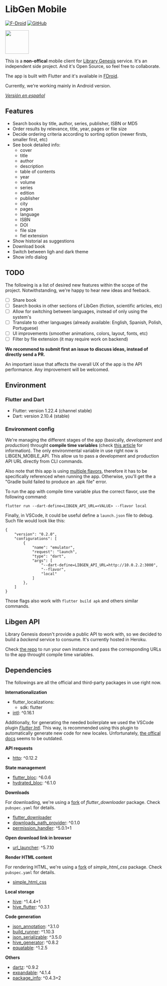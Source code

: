 # LibGen Mobile

[![F-Droid](https://img.shields.io/f-droid/v/com.manuelvargastapia.libgen?color=%231976d2)](https://f-droid.org/packages/com.manuelvargastapia.libgen) [![GitHub](https://img.shields.io/github/license/manuelvargastapia/libgen_mobile_app?color=%2335c202)](https://github.com/manuelvargastapia/libgen_mobile_app/blob/main/LICENSE)

<a href="https://f-droid.org/packages/com.manuelvargastapia.libgen" target="_blank">
<img src="https://fdroid.gitlab.io/artwork/badge/get-it-on.png" height="75">
</a>

This is a **non-offical** mobile client for [Library Genesis](http://gen.lib.rus.ec) service. It's an independent side project. And it's Open Source, so feel free to collaborate.

The app is built with Flutter and it's available in [FDroid](https://f-droid.org).

Currently, we're working mainly in Android version.

[_Versión en español_](README.es.md)

## Features

- Search books by title, author, series, publisher, ISBN or MD5
- Order results by relevance, title, year, pages or file size
- Decide ordering criteria according to sorting option (newer firsts, smaller first, etc)
- See book detailed info:
  - cover
  - title
  - author
  - description
  - table of contents
  - year
  - volume
  - series
  - edition
  - publisher
  - city
  - pages
  - language
  - ISBN
  - DOI
  - file size
  - fiel extension
- Show historial as suggestions
- Download book
- Switch between ligh and dark theme
- Show info dialog

## TODO

The following is a list of desired new features within the scope of the project. Notwithstanding, we're happy to hear new ideas and feeback.

- [ ] Share book
- [ ] Search books in other sections of LibGen (fiction, scientific articles, etc)
- [ ] Allow for switching between languages, instead of only using the system's
- [ ] Translate to other languages (already available: English, Spanish, Polish, Portuguese)
- [ ] UI improvements (smoother animations, colors, layout, fonts, etc)
- [ ] Filter by file extension (it may require work on backend)

**We recommend to submit first an issue to discuss ideas, instead of directly send a PR.**

An important issue that affects the overall UX of the app is the API performance. Any improvement will be welcomed.

## Environment

### Flutter and Dart

- Flutter: version 1.22.4 (channel stable)
- Dart: version 2.10.4 (stable)

### Environment config

We're managing the different stages of the app (basically, _development_ and _production_) throught **compile time variables** (check [this article](https://binary-studio.com/2020/06/23/flutter-3/) for information). The only environmental variable in use right now is LIBGEN_MOBILE_API. This allow us to pass a development and production API URL directly from CLI commands.

Also note that this app is using [multiple flavors](https://github.com/Than-DE/libgen_mobile_app/blob/main/android/app/build.gradle#L51), therefore it has to be specifically referenced when running the app. Otherwise, you'll get the a "Gradle build failed to produce an .apk file" error.

To run the app with compile time variable plus the correct flavor, use the following command:

`flutter run --dart-define=LIBGEN_API_URL=<VALUE> --flavor local`

Finally, in VSCode, it could be useful define a `launch.json` file to debug. Such file would look like this:

```
{
    "version": "0.2.0",
    "configurations": [
        {
            "name": "emulator",
            "request": "launch",
            "type": "dart",
            "args": [
                "--dart-define=LIBGEN_API_URL=http://10.0.2.2:3000",
                "--flavor",
                "local"
            ]
        },
    ]
}
```

Those flags also work with `flutter build apk` and others similar commands.

## Libgen API

Library Genesis doesn't provide a public API to work with, so we decided to build a _backend_ service to consume. It's currently hosted in Heroku.

Check [the repo](https://github.com/manuelvargastapia/libgen_api/tree/master) to run your own instance and pass the corresponding URLs to the app throught compile time variables.

## Dependencies

The followings are all the official and third-party packages in use right now.

**Internationalization**

- flutter_localizations:
  - sdk: flutter
- [intl](https://pub.dev/packages/intl): ^0.16.1

Additionally, for generating the needed boilerplate we used the VSCode plugin [_Flutter Intl_](https://marketplace.visualstudio.com/items?itemName=localizely.flutter-intl). This way, is recommended using this plugin to automatically generate new code for new locales. Unfortunately, [the offical docs](https://flutter.dev/docs/development/accessibility-and-localization/internationalization) seems to be outdated.

**API requests**

- [http](https://pub.dev/packages/http): ^0.12.2

**State management**

- [flutter_bloc](https://pub.dev/packages/flutter_bloc): ^6.0.6
- [hydrated_bloc](https://pub.dev/packages/hydrated_bloc): ^6.1.0

**Downloads**

For downloading, we're using a [fork](https://github.com/manuelvargastapia/flutter_downloader) of _flutter_downloader_ package. Check `pubspec.yaml` for details.

- [flutter_downloader](https://pub.dev/packages/flutter_downloader)
- [downloads_path_provider](https://pub.dev/packages/downloads_path_provider): ^0.1.0
- [permission_handler](https://pub.dev/packages/permission_handler): ^5.0.1+1

**Open download link in browser**

- [url_launcher](https://pub.dev/packages/url_launcher): ^5.7.10

**Render HTML content**

For rendering HTML, we're using a [fork](https://github.com/manuelvargastapia/simple_html_css_flutter) of _simple_html_css_ package. Check `pubspec.yaml` for details.

- [simple_html_css](https://pub.dev/packages/simple_html_css)

**Local storage**

- [hive](https://pub.dev/packages/hive): ^1.4.4+1
- [hive_flutter](https://pub.dev/packages/hive_flutter): ^0.3.1

**Code generation**

- [json_annotation](https://pub.dev/packages/json_annotation): ^3.1.0
- [build_runner](https://pub.dev/packages/build_runner): ^1.10.3
- [json_serializable](https://pub.dev/packages/json_serializable): ^3.5.0
- [hive_generator](https://pub.dev/packages/hive_generator): ^0.8.2
- [equatable](https://pub.dev/packages/equatable): ^1.2.5

**Others**

- [dartz](https://pub.dev/packages/dartz): ^0.9.2
- [expandable](https://pub.dev/packages/expandable): ^4.1.4
- [package_info](https://pub.dev/packages/package_info): ^0.4.3+2
